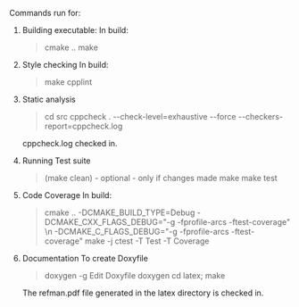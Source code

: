 Commands run for:

1. Building executable: 
   In build:
   > cmake .. 
   > make 

2. Style checking
   In build:
   > make cpplint 

3. Static analysis 
   > cd src
   > cppcheck . --check-level=exhaustive --force --checkers-report=cppcheck.log

    cppcheck.log checked in.

4. Running Test suite
   > (make clean) - optional - only if changes made
   > make 
   > make test

5. Code Coverage
   In build:
   > cmake .. -DCMAKE_BUILD_TYPE=Debug -DCMAKE_CXX_FLAGS_DEBUG="-g -fprofile-arcs -ftest-coverage" \\n    -DCMAKE_C_FLAGS_DEBUG="-g -fprofile-arcs -ftest-coverage"
   > make -j
   > ctest -T Test -T Coverage

5. Documentation
   To create Doxyfile
   > doxygen -g
   Edit Doxyfile
   > doxygen
   > cd latex; make

   The refman.pdf file generated in the latex directory is checked in.
